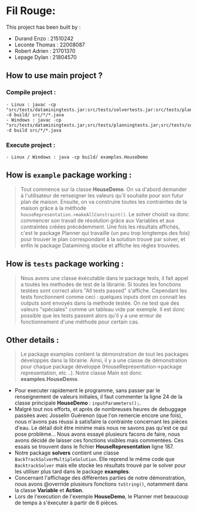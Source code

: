 # Fil Rouge:

This project has been built by : 
- Durand Enzo : 21510242
- Leconte Thomas : 22008087
- Robert Adrien : 21701370
- Lepage Dylan : 21804570

## How to use main project ?

### Compile project :
    - Linux : javac -cp "src/tests/dataminingtests.jar:src/tests/solvertests.jar:src/tests/planningtests.jar:src/tests/representationtests.jar" -d build/ src/*/*.java
    - Windows : javac -cp "src/tests/dataminingtests.jar;src/tests/planningtests.jar;src/tests/solvertests.jar;src/tests/representationtests.jar" -d build src/*/*.java

### Execute project :
    - Linux / Windows : java -cp build/ examples.HouseDemo

## How is  `example` package working :
>Tout commence sur la classe **HouseDemo**. On va d'abord demander à l'utilisateur de renseigner les valeurs qu'il souhaite pour son
futur plan de maison. Ensuite, on va construire toutes les contraintes de la maison grâce à la méthode `houseRepresentation.>makeAllConstraint()`. Le solver choisit va donc commencer son travail de résolution grâce aux Variables et aux contraintes créées précédemment. Une fois les résultats affichés, c'est le package Planner qui travaille (un peu trop longtemps des fois) pour trouver le plan correspondant à la solution trouvé par solver, et enfin le package Datamining stocke et affiche les règles trouvées.

## How is  `tests` package working :
>Nous avons une classe éxécutable dans le package tests, il fait appel a toutes les methodes de test de la librairie. Si toutes les fonctions testées sont correct alors "All tests passed" s'affiche. Cependant les tests fonctionnent comme ceci : quelques inputs dont on connait les outputs sont envoyés dans la methode testée. On ne test que des valeurs "spéciales" comme un tableau vide par exemple. Il est donc possible que les tests passent alors qu'il y a une erreur de fonctionnement d'une méthode pour certain cas.

## Other details :
>Le package examples contient la démonstration de tout les packages développés dans la librairie. Ainsi, il y a une classe de démonstration pour chaque package développé (HouseRepresentation->package representation, etc ..). Notre classe Main est donc
**examples.HouseDemo**.

- Pour executer rapidement le programme, sans passer par le renseignement de valeurs initiales, il faut commenter la ligne 24 de la
classe principale **HouseDemo** : `inputParameters();`.
- Malgré tout nos efforts, et après de nombreuses heures de debuggage passées avec Josselin Guérenon (que l'on remercie encore une fois),
nous n'avons pas réussi à satisfaire la contrainte concernant les pièces d'eau. Le détail doit être minime mais nous ne savons pas qu'est
ce qui pose problème... Nous avons essayé plusieurs facons de faire, nous avons décidé de laisser ces fonctions visibles mais commentées.
Ces essais se trouvent dans le fichier **HouseRepresentation** ligne 187.
- Notre package **solvers** contient une classe `BackTrackSolverMultipleSolution`. Elle reprend le même code que `BacktrackSolver` mais
elle stocke les résultats trouvé par le solver pour les utiliser plus tard dans le package **examples**.
- Concernant l'affichage des différentes parties de notre démonstration, nous avons @override plusieurs fonctions `toString()`, notamment dans la classe **Variable** et **Action**.
- Lors de l'execution de l'exemple **HouseDemo**, le Planner met beaucoup de temps à s'éxecuter à partir de 6 pièces.
